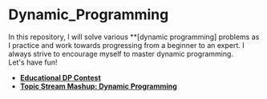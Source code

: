 # Dynamic_Programming
In this repository, I will solve various **[dynamic programming] problems as I practice and work towards progressing from a beginner to an expert. I always strive to encourage myself to master dynamic programming.</br>
Let's have fun! </br>
- **[Educational DP Contest](https://atcoder.jp/contests/dp/tasks?fbclid=IwAR3mAxqFpZyp5DMfUlvdxYuEb_SINPvi9TYFDEckHQj6cpCSxdiGDQCs_Uc)**
- **[Topic Stream Mashup: Dynamic Programming](https://codeforces.com/contests/302977)**

